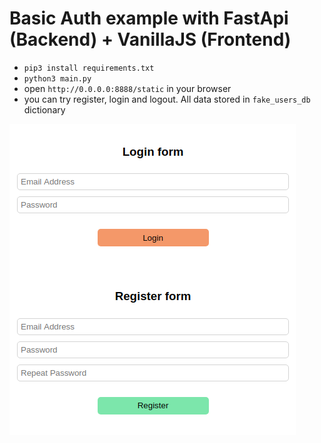 # Basic Auth example with FastApi (Backend) + VanillaJS (Frontend)
- `pip3 install requirements.txt`
- `python3 main.py`
- open `http://0.0.0.0:8888/static` in your browser
- you can try register, login and logout. All data stored in `fake_users_db` dictionary

![screenshot](screenshot.png)
